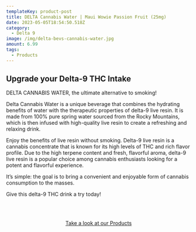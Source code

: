 ```yaml
---
templateKey: product-post
title: DELTA Cannabis Water | Maui Wowie Passion Fruit (25mg)
date: 2023-05-05T18:54:50.518Z
category:
  - Delta 9
image: /img/delta-bevs-cannabis-water.jpg
amount: 6.99
tags:
  - Products
---
```

## Upgrade your Delta-9 THC Intake

DELTA CANNABIS WATER, the ultimate alternative to smoking!

Delta Cannabis Water is a unique beverage that combines the hydrating benefits of water with the therapeutic properties of delta-9 live resin.  It is made from 100% pure spring water sourced from the Rocky Mountains, which is then infused with high-quality live resin to create a refreshing and relaxing drink.  

Enjoy the benefits of live resin without smoking.  Delta-9 live resin is a cannabis concentrate that is known for its high levels of THC and rich flavor profile.  Due to the high terpene content and fresh, flavorful aroma, delta-9 live resin is a popular choice among cannabis enthusiasts looking for a potent and flavorful experience.

It’s simple: the goal is to bring a convenient and enjoyable form of cannabis consumption to the masses. 

Give this delta-9 THC drink a try today!

<br><br>

<Center><a class="link-view-more-products" target="_blank" href="https://capitalamericanshaman.com/products">Take a look at our Products</a></Center>